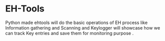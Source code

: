 # EH-Tools
Python made ehtools will do the basic operations of EH process like Information gathering and Scanning and Keylogger will showcase how we can track Key entries and save them for monitoring purpose . 
